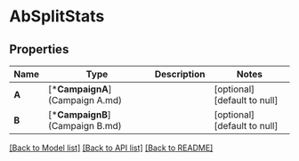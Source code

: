 # AbSplitStats

## Properties
Name | Type | Description | Notes
------------ | ------------- | ------------- | -------------
**A** | [***CampaignA**](Campaign A.md) |  | [optional] [default to null]
**B** | [***CampaignB**](Campaign B.md) |  | [optional] [default to null]

[[Back to Model list]](../README.md#documentation-for-models) [[Back to API list]](../README.md#documentation-for-api-endpoints) [[Back to README]](../README.md)

